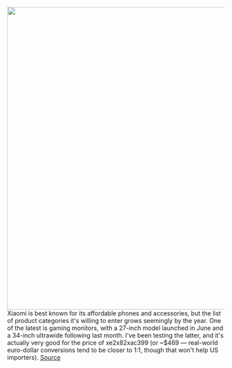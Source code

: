 <img src='https://cdn.vox-cdn.com/thumbor/tkNjMX1oD6OWcpcdDYCIE19xH9o=/0x0:2040x1360/1200x800/filters:focal(857x517:1183x843)/cdn.vox-cdn.com/uploads/chorus_image/image/67192333/DSCF7334.0.jpg' width='700px' /><br/>
Xiaomi is best known for its affordable phones and accessories, but the list of product categories it's willing to enter grows seemingly by the year. One of the latest is gaming monitors, with a 27-inch model launched in June and a 34-inch ultrawide following last month. I've been testing the latter, and it's actually very good for the price of xe2x82xac399 (or ~$469 — real-world euro-dollar conversions tend to be closer to 1:1, though that won't help US importers).
<a href='https://www.theverge.com/21364649/xiaomi-mi-curved-gaming-monitor-review-freesync-g-sync'> Source <a/>